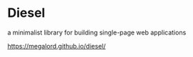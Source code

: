 # Diesel

a minimalist library for building single-page web applications

https://megalord.github.io/diesel/
